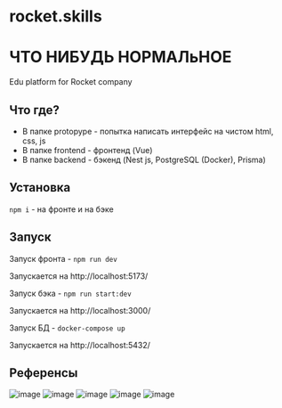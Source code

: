 # rocket.skills
# ЧТО НИБУДЬ НОРМАЛьНОЕ


Edu platform for Rocket company

## Что где?
- В папке protopype - попытка написать интерфейс на чистом html, css, js
- В папке frontend - фронтенд (Vue)
- В папке backend - бэкенд (Nest js, PostgreSQL (Docker), Prisma)

## Установка

`npm i` - на фронте и на бэке


## Запуск

Запуск фронта - `npm run dev`

Запускается на http://localhost:5173/

Запуск бэка - `npm run start:dev`

Запускается на http://localhost:3000/

Запуск БД - `docker-compose up`

Запускается на http://localhost:5432/

## Референсы
![image](https://github.com/user-attachments/assets/506a1838-6511-4987-8a7d-f177262237fc)
![image](https://github.com/user-attachments/assets/3140f336-4841-4b61-8b9d-7b3e250ae11c)
![image](https://github.com/user-attachments/assets/3d7c1ea5-2923-4f02-ac21-518db21807f2)
![image](https://github.com/user-attachments/assets/0b280801-7098-4a0e-833c-670b4b81e06e)
![image](https://github.com/user-attachments/assets/a1f190a7-4e77-4067-801e-83e5cc298c4b)

